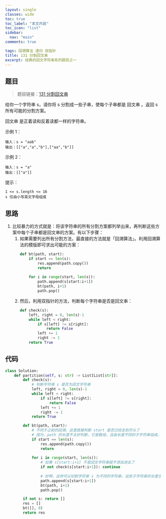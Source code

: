 ```yaml
---
layout: single
classes: wide
toc: true
toc_label: "本文内容"
toc_icon: "list"
sidebar:
  nav: "main"
comments: true

tags: 回溯算法 递归 双指针
title: 131 分割回文串
excerpt: 经典的回文字符串系列题目之一
---
```


## 题目

> 题目链接：[131 分割回文串](https://leetcode-cn.com/problems/palindrome-partitioning/)

给你一个字符串 s，请你将 s 分割成一些子串，使每个子串都是 回文串 。返回 s 所有可能的分割方案。

回文串 是正着读和反着读都一样的字符串。

示例 1：

    输入：s = "aab"
    输出：[["a","a","b"],["aa","b"]]

示例 2：

    输入：s = "a"
    输出：[["a"]]

提示：

    1 <= s.length <= 16
    s 仅由小写英文字母组成

## 思路 

1. 比较暴力的方式就是：将该字符串的所有分割方案都列举出来，再判断这些方案中每个子串都是回文串的方案。有以下步骤：
   1. 如果需要列出所有分割方法，最直接的方法就是「回溯算法」。利用回溯算法的模版即可求出可能的方案：
        ```python
        def bt(path, start):
            if start == len(s):
                res.append(path.copy())
                return
          
            for i in range(start, len(s)):
                path.append(s[start:i+1])
                bt(path, i+1)
                path.pop()
        ```
   2. 然后，利用双指针的方法，判断每个字符串是否是回文串：
        ```python
        def check(s):
            left, right = 0, len(s)-1
            while left < right:
                if s[left] != s[right]:
                    return False
                left += 1
                right -= 1
            return True
        ```

## 代码 

```python
class Solution:
    def partition(self, s: str) -> List[List[str]]:
        def check(s):
            # 判断字符串 s 是否为回文字符串
            left, right = 0, len(s)-1
            while left < right:
                if s[left] != s[right]:
                    return False
                left += 1
                right -= 1
            return True

        def bt(path, start):
            # 不同于之前的回溯，这里直接判断 start 是否已经走到尽头了
            # 因为，path 的长度不太好判断，它是数组，且由长度不同的子字符串组成。
            if start == len(s):
                res.append(path.copy())
                return
                
            for i in range(start, len(s)):
                # 如果 s[start:i+1] 不是回文字符串就不添加进去了
                if not check(s[start:i+1]): continue
                
                # 妙啊，这样可以切割字符串 s 为不同的字符串，这些子字符串的长度也可能不一致
                path.append(s[start:i+1])
                bt(path, i+1)
                path.pop()

        if not s: return []
        res = []
        bt([], 0)
        return res
```


